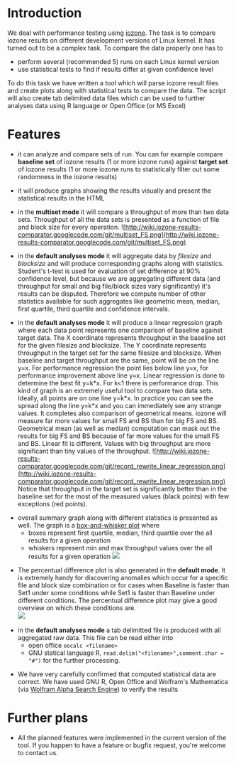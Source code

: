 # Introduction #

We deal with performance testing using [iozone](http://www.iozone.org/). The task is to compare iozone results on different development versions of Linux kernel. It has turned out to be a complex task. To compare the data properly one has to
  * perform several (recommended 5) runs on each Linux kernel version
  * use statistical tests to find if results differ at given confidence level

To do this task we have written a tool which will parse iozone result files and create plots along with statistical tests to compare the data. The script will also create tab delimited data files which can be used to further analyses data using R language or Open Office (or MS Excel)

# Features #

  * it can analyze and compare sets of run. You can for example compare **baseline set** of iozone results (1 or more iozone runs) against **target set** of iozone results (1 or more iozone runs to statistically filter out some randomness in the iozone results)

  * it will produce graphs showing the results visually and present the statistical results in the HTML

  * in the **multiset mode** it will compare a throughput of more than two data sets. Throughput of all the data sets is presented as a function of file and block size for every operation.  ![http://wiki.iozone-results-comparator.googlecode.com/git/multiset_FS.png](http://wiki.iozone-results-comparator.googlecode.com/git/multiset_FS.png)

  * in the **default analyses mode** it will aggregate data by _filesize_ and _blocksize_ and will produce corresponding graphs along with statistics.  Student's t-test is used for evaluation of set difference at 90% confidence level, but because we are aggregating different data (and throughput for small and big file/block sizes vary significantly) it's results can be disputed. Therefore we compute number of other statistics available for such aggregates like geometric mean, median, first quartile, third quartile and confidence intervals.

  * in the **default analyses mode** it will produce a linear regression graph where each data point represents one comparison of baseline against target data. The X coordinate represents throughput in the baseline set for the given filesize and blocksize. The Y coordinate represents throughput in the target set for the same filesize and blocksize. When baseline and target throughput are the same, point will be on the line y=x. For performance regression the point lies below line y=x, for performance improvement above line y=x. Linear regression is done to determine the best fit y=k\*x. For k<1 there is performance drop. This kind of graph is an extremely useful tool to compare two data sets. Ideally, all points are on one line y=k\*x. In practice you can see the spread along the line y=k\*x and you can immediately see any strange values. It completes also comparison of geometrical means. iozone will measure far more values for small FS and BS than for big FS and BS. Geometrical mean (as well as median) computation can mask out the results for big FS and BS because of far more values for the small FS and BS. Linear fit is different. Values with big throughput are more significant than tiny values of the throughput. ![http://wiki.iozone-results-comparator.googlecode.com/git/record_rewrite_linear_regression.png](http://wiki.iozone-results-comparator.googlecode.com/git/record_rewrite_linear_regression.png) <br>Notice that throughput in the target set is significantly better than in the  baseline set for the most of the measured values (black points) with few exceptions (red points).</li></ul>

<ul><li>overall summary graph along with different statistics is presented as well. The graph is a <a href='http://en.wikipedia.org/wiki/Box_plot'>box-and-whisker plot</a> where<br>
<ul><li>boxes represent first quartile, median, third quartile over the all results for a given operation<br>
</li><li>whiskers represent min and max throughput values over the all results for a given operation <img src='http://wiki.iozone-results-comparator.googlecode.com/git/summary.png' /></li></ul></li></ul>

<ul><li>The percentual difference plot is also generated in the <b>default mode</b>. It is extremely handy for discovering anomalies which occur for a specific file and block size combination or for cases when Baseline is faster than Set1 under some conditions while Set1 is faster than Baseline under different conditions. The percentual  difference plot may give a good overview on which these conditions are.<br>
<img src='http://wiki.iozone-results-comparator.googlecode.com/git/percentual_difference.png' /></li></ul>

<ul><li>in the <b>default analyses mode</b> a tab delimitted file is produced with all aggregated raw data. This file can be read either into<br>
<ul><li>open office <code>oocalc &lt;filename&gt;</code>
</li><li>GNU statical language R, <code>read.delim("&lt;filename&gt;",comment.char = "#")</code> for the further processing.</li></ul></li></ul>

<ul><li>We have very carefully confirmed that computed statistical data are correct. We have used GNU R, Open Office and Wolfram's Mathematica (via <a href='http://www.wolframalpha.com/'>Wolfram Alpha Search Engine</a>) to verify the results</li></ul>

# Further plans #
  * All the planned features were implemented in the current version of the tool. If you happen to have a feature or bugfix request, you're welcome to contact us.
